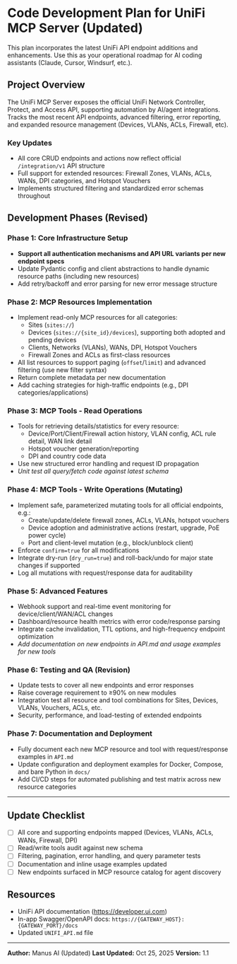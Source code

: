 # Code Development Plan for UniFi MCP Server (Updated)

This plan incorporates the latest UniFi API endpoint additions and enhancements. Use this as your operational roadmap for AI coding assistants (Claude, Cursor, Windsurf, etc.).

## Project Overview

The UniFi MCP Server exposes the official UniFi Network Controller, Protect, and Access API, supporting automation by AI/agent integrations. Tracks the most recent API endpoints, advanced filtering, error reporting, and expanded resource management (Devices, VLANs, ACLs, Firewall, etc).

### Key Updates
- All core CRUD endpoints and actions now reflect official `/integration/v1` API structure
- Full support for extended resources: Firewall Zones, VLANs, ACLs, WANs, DPI categories, and Hotspot Vouchers
- Implements structured filtering and standardized error schemas throughout

## Development Phases (Revised)

### Phase 1: Core Infrastructure Setup
- **Support all authentication mechanisms and API URL variants per new endpoint specs**
- Update Pydantic config and client abstractions to handle dynamic resource paths (including new resources)
- Add retry/backoff and error parsing for new error message structure

### Phase 2: MCP Resources Implementation
- Implement read-only MCP resources for all categories:
  - Sites (`sites://`)
  - Devices (`sites://{site_id}/devices`), supporting both adopted and pending devices
  - Clients, Networks (VLANs), WANs, DPI, Hotspot Vouchers
  - Firewall Zones and ACLs as first-class resources
- All list resources to support paging (`offset`/`limit`) and advanced filtering (use new filter syntax)
- Return complete metadata per new documentation
- Add caching strategies for high-traffic endpoints (e.g., DPI categories/applications)

### Phase 3: MCP Tools - Read Operations
- Tools for retrieving details/statistics for every resource:
  - Device/Port/Client/Firewall action history, VLAN config, ACL rule detail, WAN link detail
  - Hotspot voucher generation/reporting
  - DPI and country code data
- Use new structured error handling and request ID propagation
- *Unit test all query/fetch code against latest schema*

### Phase 4: MCP Tools - Write Operations (Mutating)
- Implement safe, parameterized mutating tools for all official endpoints, e.g.:
  - Create/update/delete firewall zones, ACLs, VLANs, hotspot vouchers
  - Device adoption and administrative actions (restart, upgrade, PoE power cycle)
  - Port and client-level mutation (e.g., block/unblock client)
- Enforce `confirm=true` for all modifications
- Integrate dry-run (`dry_run=true`) and roll-back/undo for major state changes if supported
- Log all mutations with request/response data for auditability

### Phase 5: Advanced Features
- Webhook support and real-time event monitoring for device/client/WAN/ACL changes
- Dashboard/resource health metrics with error code/response parsing
- Integrate cache invalidation, TTL options, and high-frequency endpoint optimization
- *Add documentation on new endpoints in API.md and usage examples for new tools*

### Phase 6: Testing and QA (Revision)
- Update tests to cover all new endpoints and error responses
- Raise coverage requirement to ≥90% on new modules
- Integration test all resource and tool combinations for Sites, Devices, VLANs, Vouchers, ACLs, etc.
- Security, performance, and load-testing of extended endpoints

### Phase 7: Documentation and Deployment
- Fully document each new MCP resource and tool with request/response examples in `API.md`
- Update configuration and deployment examples for Docker, Compose, and bare Python in `docs/`
- Add CI/CD steps for automated publishing and test matrix across new resource categories

---

## Update Checklist
- [ ] All core and supporting endpoints mapped (Devices, VLANs, ACLs, WANs, Firewall, DPI)
- [ ] Read/write tools audit against new schema
- [ ] Filtering, pagination, error handling, and query parameter tests
- [ ] Documentation and inline usage examples updated
- [ ] New endpoints surfaced in MCP resource catalog for agent discovery

## Resources
- UniFi API documentation (https://developer.ui.com)
- In-app Swagger/OpenAPI docs: `https://{GATEWAY_HOST}:{GATEWAY_PORT}/docs`
- Updated `UNIFI_API.md` file

---
**Author:** Manus AI (Updated)
**Last Updated:** Oct 25, 2025
**Version:** 1.1
